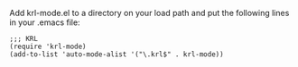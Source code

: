 Add krl-mode.el to a directory on your load path and put the following lines in your .emacs file:

    ;;; KRL
    (require 'krl-mode)
    (add-to-list 'auto-mode-alist '("\.krl$" . krl-mode))
